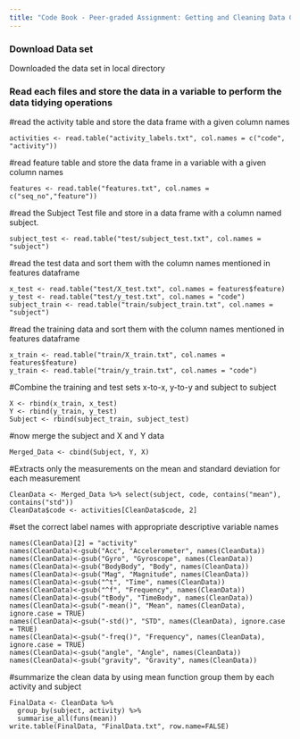```yaml
---
title: "Code Book - Peer-graded Assignment: Getting and Cleaning Data Course Project"
---
```


### Download Data set
Downloaded the data set in local directory

### Read each files and store the data in a variable to perform the data tidying operations

#read the activity table and store the data frame with a given column names

```{r}
activities <- read.table("activity_labels.txt", col.names = c("code", "activity"))
```

#read feature table and store the data frame in a variable with a given column names
```{r}
features <- read.table("features.txt", col.names = c("seq_no","feature"))
```

#read the Subject Test file and store in a data frame with a column named subject.
```{r}
subject_test <- read.table("test/subject_test.txt", col.names = "subject")
```
#read the test data and sort them with the column names mentioned in features dataframe
```{r}
x_test <- read.table("test/X_test.txt", col.names = features$feature)
y_test <- read.table("test/y_test.txt", col.names = "code")
subject_train <- read.table("train/subject_train.txt", col.names = "subject")
```
#read the training data and sort them with the column names mentioned in features dataframe
```{r}
x_train <- read.table("train/X_train.txt", col.names = features$feature)
y_train <- read.table("train/y_train.txt", col.names = "code")
```
#Combine the training and test sets x-to-x,  y-to-y and subject to subject
```{r}
X <- rbind(x_train, x_test)
Y <- rbind(y_train, y_test)
Subject <- rbind(subject_train, subject_test)
```
#now merge the subject and X and Y data
```{r}
Merged_Data <- cbind(Subject, Y, X)
```

#Extracts only the measurements on the mean and standard deviation for each measurement
```{r}
CleanData <- Merged_Data %>% select(subject, code, contains("mean"), contains("std"))
CleanData$code <- activities[CleanData$code, 2]
```
#set the correct label names with appropriate descriptive variable names
```{r}
names(CleanData)[2] = "activity"
names(CleanData)<-gsub("Acc", "Accelerometer", names(CleanData))
names(CleanData)<-gsub("Gyro", "Gyroscope", names(CleanData))
names(CleanData)<-gsub("BodyBody", "Body", names(CleanData))
names(CleanData)<-gsub("Mag", "Magnitude", names(CleanData))
names(CleanData)<-gsub("^t", "Time", names(CleanData))
names(CleanData)<-gsub("^f", "Frequency", names(CleanData))
names(CleanData)<-gsub("tBody", "TimeBody", names(CleanData))
names(CleanData)<-gsub("-mean()", "Mean", names(CleanData), ignore.case = TRUE)
names(CleanData)<-gsub("-std()", "STD", names(CleanData), ignore.case = TRUE)
names(CleanData)<-gsub("-freq()", "Frequency", names(CleanData), ignore.case = TRUE)
names(CleanData)<-gsub("angle", "Angle", names(CleanData))
names(CleanData)<-gsub("gravity", "Gravity", names(CleanData))
```
#summarize the clean data by using mean function group them by each activity and subject
```{r}
FinalData <- CleanData %>%
  group_by(subject, activity) %>%
  summarise_all(funs(mean))
write.table(FinalData, "FinalData.txt", row.name=FALSE)
```